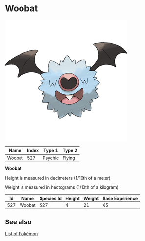 # Woobat


![Woobat](images/527.png)

| **Name** | **Index** | **Type 1** | **Type 2** |
|----|----|----|----|
| Woobat | 527 | Psychic | Flying  |

**Woobat** 


Height is measured in decimeters (1/10th of a meter)

Weight is measured in hectograms (1/10th of a kilogram)

| **Id** | **Name** | **Species Id** | **Height** | **Weight** | **Base Experience** |
|--------|----------|----------------|------------|------------|---------------------|
| 527 | Woobat | 527 | 4 | 21 | 65 |


## See also

[List of Pokémon](../pokemon.md)
